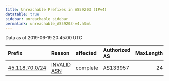```yaml
---
title: Unreachable Prefixes in AS59203 (IPv4)
datatable: true
sidebar: unreachable_sidebar
permalink: unreachable_AS59203-v4.html
---
```


Data as of 2019-06-19 20:45:00 UTC


<div class="datatable-begin"></div>

| Prefix                                                 | Reason                                                                                                | affected   | Authorized AS   |   MaxLength | Anchor                                       |   unreachable /24s |
|:-------------------------------------------------------|:------------------------------------------------------------------------------------------------------|:-----------|:----------------|------------:|:---------------------------------------------|-------------------:|
| [45.118.70.0/24](https://stat.ripe.net/45.118.70.0/24) | [INVALID ASN](https://rpki-validator.ripe.net/announcement-preview?asn=AS59203&prefix=45.118.70.0/24) | complete   | AS133957        |          24 | [APNIC](unreachable_APNIC_RPKI_Root-v4.html) |                  1 |

<div class="datatable-end"></div>